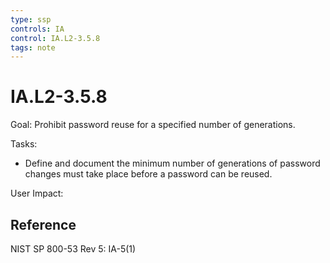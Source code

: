 ```yaml
---
type: ssp
controls: IA
control: IA.L2-3.5.8
tags: note
---
```


# IA.L2-3.5.8

Goal: Prohibit password reuse for a specified number of generations.

Tasks:

- Define and document the minimum number of generations of password changes must take place before a password can be reused.

User Impact:

## Reference

NIST SP 800-53 Rev 5: IA-5(1)